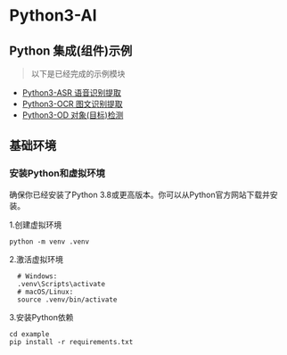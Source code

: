 # Python3-AI

## Python 集成(组件)示例

> 以下是已经完成的示例模块

- [Python3-ASR 语音识别提取](./Python3-ASR)
- [Python3-OCR 图文识别提取](./Python3-OCR)
- [Python3-OD  对象(目标)检测](./Python3-OD)

## 基础环境

### 安装Python和虚拟环境

确保你已经安装了Python 3.8或更高版本。你可以从Python官方网站下载并安装。

1.创建虚拟环境

```shell
python -m venv .venv
```

2.激活虚拟环境

```shell
  # Windows:
  .venv\Scripts\activate
  # macOS/Linux:
  source .venv/bin/activate
```

3.安装Python依赖

```shell
cd example
pip install -r requirements.txt
```



